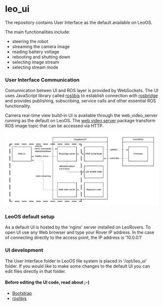 # leo_ui

The repository contains User Interface as the default available on LeoOS.

The main functionalities include:
- steering the robot
- streaming the camera image
- reading battery voltage
- rebooting and shutting down
- selecting image stream
- selecting stream mode

### User Interface Communication

Comunnication betwen UI and ROS layer is provided by WebSockets. The UI uses JavaScript library called [roslibjs] to establish connection with [rosbridge] and provides publishing, subscribing, service calls and other essential ROS functionality.

Camera real-time view build-in UI is available through the web_video_server running as the default on LeoOS. The [web video server] package transform ROS image topic that can be accessed via HTTP.

![alt text][architecture]

### LeoOS default setup

As a default UI is hosted by the 'nginx' server installed on LeoRovers. To open UI use any Web browser and type your Rover IP address. In the case of connecting directly to the access point, the IP address is '10.0.0.1'

### UI development

The User Interface folder in LeoOS file system is placed in '/opt/leo_ui' folder. If you would like to make some changes to the default UI you can edit files directly in that folder.

#### Before editing the UI code, read about ;-)
- [Bootstrap]
- [roslibjs]

[architecture]: docs/architecture.png 

[hServo]: https://app.gitbook.com/@leorover/s/leorover/integrations/digital-servos-up-to-3

[roslibjs]: http://wiki.ros.org/roslibjs

[rosbridge]: http://wiki.ros.org/rosbridge_suite

[web video server]: http://wiki.ros.org/web_video_server

[Bootstrap]: https://getbootstrap.com/docs/5.0/getting-started/introduction/
